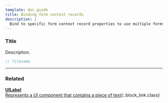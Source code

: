 ```yaml
---
template: doc_guide
title: Binding form context records
description: |
  Bind to specific form context record properties to use multiple forms in a single view.
---
```


<section>

### Title

Description.

</section>

```typescript
// filename
```

---

<footer>

### Related

[**UILabel**<br>Represents a UI component that contains a piece of text](/docs/ref/UILabel){:.block_link.class}

</footer>
